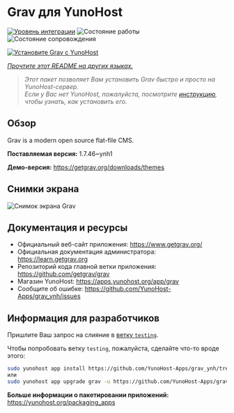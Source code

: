 <!--
Важно: этот README был автоматически сгенерирован <https://github.com/YunoHost/apps/tree/master/tools/readme_generator>
Он НЕ ДОЛЖЕН редактироваться вручную.
-->

# Grav для YunoHost

[![Уровень интеграции](https://dash.yunohost.org/integration/grav.svg)](https://ci-apps.yunohost.org/ci/apps/grav/) ![Состояние работы](https://ci-apps.yunohost.org/ci/badges/grav.status.svg) ![Состояние сопровождения](https://ci-apps.yunohost.org/ci/badges/grav.maintain.svg)

[![Установите Grav с YunoHost](https://install-app.yunohost.org/install-with-yunohost.svg)](https://install-app.yunohost.org/?app=grav)

*[Прочтите этот README на других языках.](./ALL_README.md)*

> *Этот пакет позволяет Вам установить Grav быстро и просто на YunoHost-сервер.*  
> *Если у Вас нет YunoHost, пожалуйста, посмотрите [инструкцию](https://yunohost.org/install), чтобы узнать, как установить его.*

## Обзор

Grav is a modern open source flat-file CMS.


**Поставляемая версия:** 1.7.46~ynh1

**Демо-версия:** <https://getgrav.org/downloads/themes>

## Снимки экрана

![Снимок экрана Grav](./doc/screenshots/grav.jpg)

## Документация и ресурсы

- Официальный веб-сайт приложения: <https://www.getgrav.org/>
- Официальная документация администратора: <https://learn.getgrav.org>
- Репозиторий кода главной ветки приложения: <https://github.com/getgrav/grav>
- Магазин YunoHost: <https://apps.yunohost.org/app/grav>
- Сообщите об ошибке: <https://github.com/YunoHost-Apps/grav_ynh/issues>

## Информация для разработчиков

Пришлите Ваш запрос на слияние в [ветку `testing`](https://github.com/YunoHost-Apps/grav_ynh/tree/testing).

Чтобы попробовать ветку `testing`, пожалуйста, сделайте что-то вроде этого:

```bash
sudo yunohost app install https://github.com/YunoHost-Apps/grav_ynh/tree/testing --debug
или
sudo yunohost app upgrade grav -u https://github.com/YunoHost-Apps/grav_ynh/tree/testing --debug
```

**Больше информации о пакетировании приложений:** <https://yunohost.org/packaging_apps>
